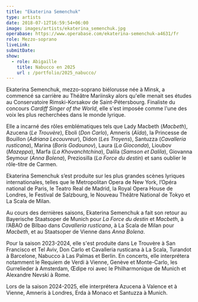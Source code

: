 ```yaml
---
title: "Ekaterina Semenchuk"
type: artists
date: 2018-07-12T16:59:54+06:00
image: images/artists/ekaterina_semenchuk.jpg
operabase: https://www.operabase.com/ekaterina-semenchuk-a4631/fr
role: Mezzo-soprano
liveLink: 
submitDate: 
show:
  - role: Abigaille
    title: Nabucco en 2025
    url : /portfolio/2025_nabucco/
---
```



Ekaterina Semenchuk, mezzo-soprano biélorusse née à Minsk, a commencé sa carrière au Théâtre Mariinsky alors qu'elle menait ses études au Conservatoire Rimski-Korsakov de Saint-Pétersbourg. Finaliste du concours *Cardiff Singer of the World*, elle s'est imposée comme l'une des voix les plus recherchées dans le monde lyrique.

Elle a incarné des rôles emblématiques tels que Lady Macbeth (*Macbeth*), Azucena (*Le Trouvère*), Eboli (*Don Carlo*), Amneris (*Aïda*), la Princesse de Bouillon (*Adriana Lecouvreur*), Didon (*Les Troyens*), Santuzza (*Cavalleria rusticana*), Marina (*Boris Godounov*), Laura (*La Gioconda*), Lioubov (*Mazeppa*), Marfa (*La Khovanchtchina*), Dalila (*Samson et Dalila*), Giovanna Seymour (*Anna Bolena*), Preziosilla (*La Force du destin*) et sans oublier le rôle-titre de Carmen. 

Ekaterina Semenchuk s’est produite sur les plus grandes scènes lyriques internationales, telles que le Metropolitan Opera de New York, l’Opéra national de Paris, le Teatro Real de Madrid, la Royal Opera House de Londres, le Festival de Salzbourg, le Nouveau Théâtre National de Tokyo et La Scala de Milan.

Au cours des dernières saisons, Ekaterina Semenchuk a fait son retour au Bayerische Staatsoper de Munich pour *La Force du destin* et *Macbeth*, à l’ABAO de Bilbao dans *Cavalleria rusticana*, à La Scala de Milan pour *Macbeth*, et au Staatsoper de Vienne dans *Anna Bolena*.

Pour la saison 2023-2024, elle s'est produite dans Le Trouvère à San Francisco et Tel Aviv, Don Carlo et Cavalleria rusticana à La Scala, Turandot à Barcelone, Nabucco à Las Palmas et Berlin. En concerts, elle interprétera notamment le Requiem de Verdi à Vienne, Genève et Monte-Carlo, les Gurrelieder à Amsterdam, Œdipe roi avec le Philharmonique de Munich et Alexandre Nevski à Rome.

Lors de la saison 2024-2025, elle interprétera Azucena à Valence et à Vienne, Amneris à Londres, Erda à Monaco et Santuzza à Munich.


